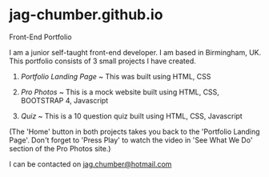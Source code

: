 # jag-chumber.github.io
Front-End Portfolio

I am a junior self-taught front-end developer. I am based in Birmingham, UK. This portfolio consists of 3 small projects I have created. 

1. *Portfolio Landing Page*  ~    This was built using HTML, CSS

2. *Pro Photos*  ~                This is a mock website built using HTML, CSS, BOOTSTRAP 4, Javascript

3. *Quiz* ~                       This is a 10 question quiz built using HTML, CSS, Javascript

(The 'Home' button in both projects takes you back to the 'Portfolio Landing Page'. Don't forget to 'Press Play' to watch the video in 'See What We Do' section of the Pro Photos site.)

I can be contacted on jag.chumber@hotmail.com


